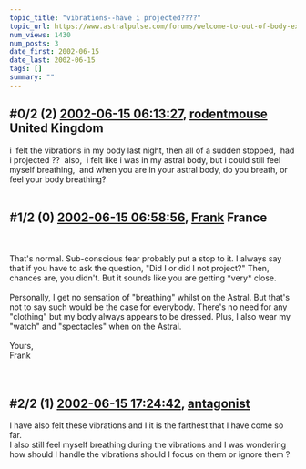 ```yaml
---
topic_title: "vibrations--have i projected????"
topic_url: https://www.astralpulse.com/forums/welcome-to-out-of-body-experiences!/vibrations-have-i-projected
num_views: 1430
num_posts: 3
date_first: 2002-06-15
date_last: 2002-06-15
tags: []
summary: ""
---
```


## \#0/2 (2) [2002-06-15 06:13:27](https://www.astralpulse.com/forums/index.php?msg=116873), [rodentmouse](https://www.astralpulse.com/forums/profile/?u=554) United Kingdom ##
<section>
i  felt the vibrations in my body last night, then all of a sudden stopped,  had i projected ??  also,  i felt like i was in my astral body, but i could still feel myself breathing,  and when you are in your astral body, do you breath, or feel your body breathing?
<br>
<br>
</section>

## \#1/2 (0) [2002-06-15 06:58:56](https://www.astralpulse.com/forums/index.php?msg=6803), [Frank](https://www.astralpulse.com/forums/profile/?u=359) France ##
<section>
<br>
<br>
That's normal. Sub-conscious fear probably put a stop to it. I always say that if you have to ask the question, "Did I or did I not project?" Then, chances are, you didn't. But it sounds like you are getting *very* close.
<br>
<br>
Personally, I get no sensation of "breathing" whilst on the Astral. But that's not to say such would be the case for everybody. There's no need for any "clothing" but my body always appears to be dressed. Plus, I also wear my "watch" and "spectacles" when on the Astral.
<br>
<br>
Yours,
<br>
Frank
<br>
<br>
<br>
</section>

## \#2/2 (1) [2002-06-15 17:24:42](https://www.astralpulse.com/forums/index.php?msg=6814), [antagonist](https://www.astralpulse.com/forums/profile/?u=611)  ##
<section>
I have also felt these vibrations and I it is the farthest that I have come so far.
<br>
I also still feel myself breathing during the vibrations and I was wondering how should I handle the vibrations should I focus on them or ignore them ?
<br>
<br>
</section>